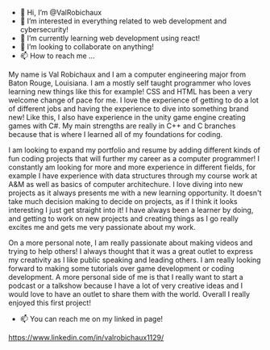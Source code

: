 - 👋 Hi, I’m @ValRobichaux
- 👀 I’m interested in everything related to web development and cybersecurity!
- 🌱 I’m currently learning web development using react!
- 💞️ I’m looking to collaborate on anything!
- 📫 How to reach me ...


My name is Val Robichaux and I am a computer engineering major from Baton Rouge, Louisiana. I am a mostly self taught programmer who loves learning new things like this for example!
CSS and HTML has been a very welcome change of pace for me. I love the experience of getting to do a lot of different jobs and having the experience to dive into something brand new! Like this, I also have experience in the unity game engine creating games with C#. My main strengths are really in C++ and C branches because that is where I learned all of my foundations for coding.

I am looking to expand my portfolio and resume by adding different kinds of fun coding projects that will further my career as a computer programmer! I constantly am looking for more and more experience in different fields, for example I have experience with data structures through my course work at A&M as well as basics of computer architechure. I love diving into new projects as it always presents me with a new learning opportunity. It doesn't take much decision making to decide on projects, as if I think it looks interesting I just get straight into it! I have always been a learner by doing, and getting to work on new projects and creating things as I go really excites me and gets me very passionate about my work.

On a more personal note, I am really passionate about making videos and trying to help others! I always thought that it was a great outlet to express my creativity as I like public speaking and leading others. I am really looking forward to making some tutorials over game development or coding development. A more personal side of me is that I really want to start a podcast or a talkshow because I have a lot of very creative ideas and I would love to have an outlet to share them with the world. Overall I really enjoyed this first project!

- 📫 You can reach me on my linked in page! 

https://www.linkedin.com/in/valrobichaux1129/
<!---
ValRobichaux/ValRobichaux is a ✨ special ✨ repository because its `README.md` (this file) appears on your GitHub profile.
You can click the Preview link to take a look at your changes.
--->
